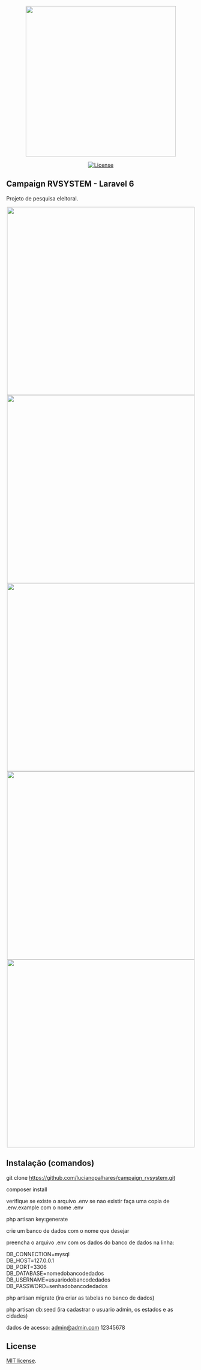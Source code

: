 <p align="center"><img src="https://impa.br/wp-content/uploads/2018/06/pesquisas-eleitorais-1200x637.png" width="400"></p>

<p align="center">
<a href="https://opensource.org/licenses/MIT"><img src="https://img.shields.io/badge/License-MIT-green.svg" alt="License"></a>
</p>

## Campaign RVSYSTEM - Laravel 6

Projeto de pesquisa eleitoral.

<p align="center">
<img src="images/print-examples/panel.png"  width="500" />
<img src="images/print-examples/campanha.png"  width="500" />
<img src="images/print-examples/questao.png"  width="500" />
<img src="images/print-examples/opcao.png"  width="500" />
<img src="images/print-examples/resposta.png"  width="500" />
</p>

## Instalação (comandos)

git clone https://github.com/lucianopalhares/campaign_rvsystem.git 

composer install

verifique se existe o arquivo .env se nao existir faça uma copia de .env.example com o nome .env 

php artisan key:generate

crie um banco de dados com o nome que desejar

preencha o arquivo .env com os dados do banco de dados na linha:

DB_CONNECTION=mysql<br />
DB_HOST=127.0.0.1<br />
DB_PORT=3306<br />
DB_DATABASE=nomedobancodedados<br />
DB_USERNAME=usuariodobancodedados<br />
DB_PASSWORD=senhadobancodedados

php artisan migrate (ira criar as tabelas no banco de dados)

php artisan db:seed (ira cadastrar o usuario admin, os estados e as cidades)

dados de acesso:
admin@admin.com
12345678

## License

[MIT license](https://opensource.org/licenses/MIT).
